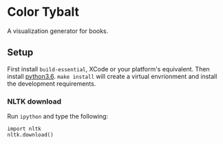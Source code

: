 # Color Tybalt

A visualization generator for books.

## Setup
First install `build-essential`, XCode or your platform's equivalent.
Then install [python3.6](https://www.python.org/downloads/release/python-360/).
`make install` will create a virtual envrionment and install the development requirements.

### NLTK download
Run `ipython` and type the following:

```
import nltk
nltk.download()
```
